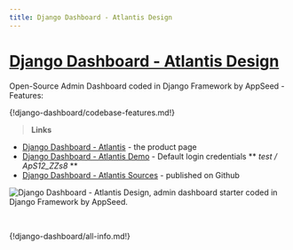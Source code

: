 ```yaml
---
title: Django Dashboard - Atlantis Design
---
```


# [Django Dashboard - Atlantis Design](https://appseed.us/admin-dashboards/django-dashboard-atlantis)

Open-Source Admin Dashboard coded in Django Framework by AppSeed - Features:

{!django-dashboard/codebase-features.md!}

> **Links**

- [Django Dashboard - Atlantis](https://appseed.us/admin-dashboards/django-dashboard-atlantis) - the product page
- [Django Dashboard - Atlantis Demo](https://django-dashboard-atlantis.appseed.us/login/) - Default login credentials ** *test / ApS12_ZZs8* **
- [Django Dashboard - Atlantis Sources](https://github.com/app-generator/django-dashboard-atlantis) - published on Github

![Django Dashboard - Atlantis Design, admin dashboard starter coded in Django Framework by AppSeed.](https://raw.githubusercontent.com/app-generator/django-dashboard-atlantis/master/media/django-dashboard-atlantis-screen.png) 

<br />

{!django-dashboard/all-info.md!}
